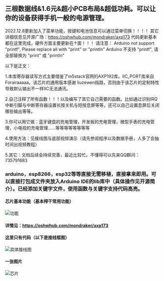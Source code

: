 ## 三根数据线&1.6元&超小PCB布局&超低功耗。可以让你的设备获得手机一般的电源管理。
 

2022.12.8更新加入了菜单功能，按键和电池信息可以通过菜单切换！！！！
其它详细信息见开源广场：https://oshwhub.com/mondraker/axp173
代码更新基本都在这里完成，硬件方面主要更新在↑面！！！
请注意：
Arduino not support "printf", Please replace all with "print" or "println"
Arduino 不支持 "printf", 请全部替换为 "print" 或 "println"


以下是正文：


1.本库寄存器读写方式主要借鉴了m5stack官网的AXP192库。IIC_PORT库来自 Forairaaaaa。该芯片的通用版本感谢 liuzewen指路，否则由于该芯片的定制特性导致默认输出不一样IIC无法通讯。


2.自己注释了所有函数！！！以及编写了其它自己需要的函数。比如通过识别IRQ中断引脚与中断寄存器设置长按关机与短按息屏等等，还可以自己设置息屏后关闭哪些输出等等。

 
3.你可以用它做：蓝牙键盘的充电管理，开发板的充电管理，微型手表的充电管理，小电视的充电管理……等等等等等等等等


4.使用方法：见接线图与底部视频演示（请先参阅程序以及数据手册，人多了会抽时间出视频教程）


5.其它：文档后续会持续完善，最近比较忙。不懂得可以先来QQ群问：735791683
 

### arduino，esp8266，esp32等等直接无需移植，直接拿来即用。可以直接打包成文件夹放入Arduino IDE的lib库中（具体操作见开源简介）。已经添加关键字文件，使用函数与关键字支持代码高亮。


#### 芯片基本功能（基本榨干常用功能）

![功能](https://image.lceda.cn/pullimage/kahHHHXHiTKpMsMp9WOTKofT0jKPpmMOKs7hHRJN.png)

#### 详情见：https://oshwhub.com/mondraker/axp173

#### 这里只有代码（以下是接线框图）

![具体接线图](https://image.lceda.cn/pullimage/0UmiCtTcMNNo9QroSF73lCTjk80fvxGcqTW8h9C7.png)

#### 一张图片

![芯片](https://image.lceda.cn/pullimage/HB7w1x4u9ayl66i4vpHSZOuA4biLDCnlTWlBK2qN.jpeg)
